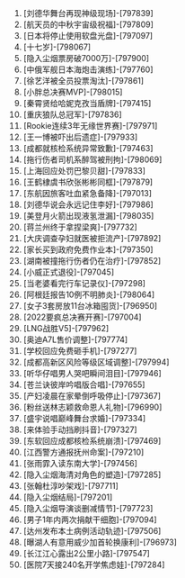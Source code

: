 
1. [刘德华舞台再现神级现场]-[797839]
1. [航天员的中秋宇宙级祝福]-[797809]
1. [日本将停止使用软盘光盘]-[797097]
1. [十七岁]-[798067]
1. [隐入尘烟票房破7000万]-[797900]
1. [中俄军舰日本海炮击演练]-[797760]
1. [徐艺洋被全员投票淘汰]-[797861]
1. [小胖总决赛MVP]-[798015]
1. [秦霄贤给哈妮克孜当盾牌]-[797415]
1. [重庆狼队总冠军]-[797836]
1. [Rookie连续3年无缘世界赛]-[797971]
1. [王一博被吓出后遗症]-[797933]
1. [成都就核检系统异常致歉]-[797463]
1. [拖行伤者司机系醉驾被刑拘]-[798069]
1. [上海回应处罚巴黎贝甜]-[797833]
1. [王鹤棣虞书欣张彬彬同框]-[797879]
1. [东航因旅客吐血紧急备降]-[797013]
1. [刘德华说会永远记住李好]-[797986]
1. [美登月火箭出现液氢泄漏]-[798035]
1. [蒋兰州终于拿捏梁爽]-[797732]
1. [大庆调查孕妇就医被拒流产]-[797892]
1. [家长买到政府免费作业本]-[797350]
1. [湖南被撞拖行伤者仍在治疗]-[797852]
1. [小威正式退役]-[797045]
1. [当老婆看完行车记录仪]-[797298]
1. [阿根廷报告10例不明肺炎]-[798064]
1. [女子3套房放11台冰箱囤货]-[796950]
1. [2022要疯总决赛开赛]-[797004]
1. [LNG战胜V5]-[797962]
1. [奥迪A7L售价调整]-[797774]
1. [学校回应免费砸手机]-[797277]
1. [成都高新区风险等级区域调整]-[797994]
1. [听华仔唱男人哭吧瞬间泪目]-[797946]
1. [苍兰诀彼岸吟唱版合唱]-[797655]
1. [产妇凌晨在家晕倒呼吸停止]-[797367]
1. [粉丝送林志颖救命恩人礼物]-[796990]
1. [盛宇说唱巅峰舞台求婚]-[797334]
1. [来体验手动挡刷抖音]-[797327]
1. [东软回应成都核检系统崩溃]-[797469]
1. [江西警方通报抚州命案]-[797210]
1. [张雨霏入读东南大学]-[797456]
1. [隐入尘烟海清对角色的塑造]-[797285]
1. [张翰杜淳吵架戏]-[797711]
1. [隐入尘烟结局]-[797201]
1. [隐入尘烟导演谈删减情节]-[797723]
1. [男子1年内两次捐献干细胞]-[797094]
1. [达州发布本土病例活动轨迹]-[797506]
1. [曝湖人有意用威少加首轮换康利]-[796973]
1. [长江江心露出2公里小路]-[797547]
1. [医院7天接240名开学焦虑娃]-[797284]